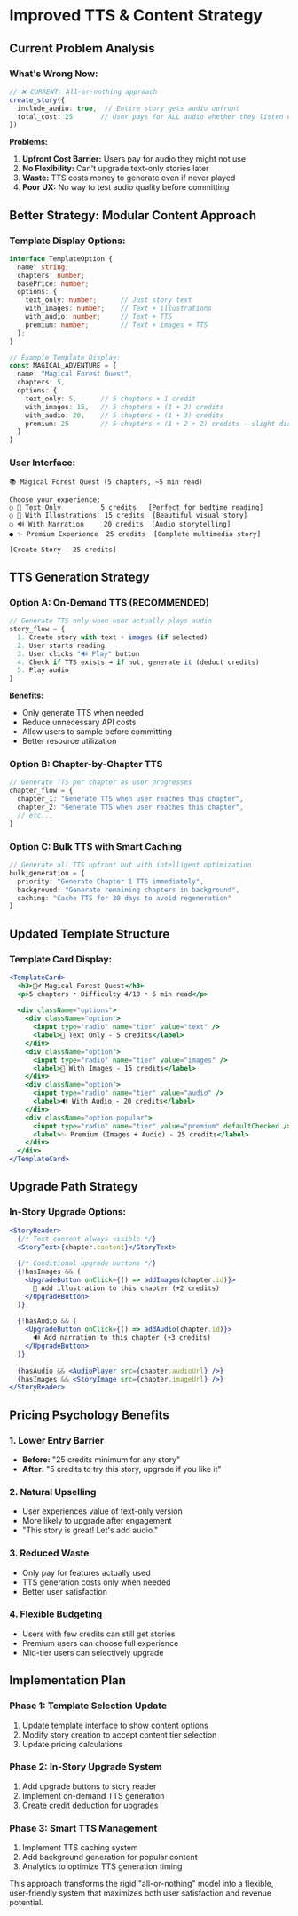 # Improved TTS & Content Strategy

## Current Problem Analysis

### What's Wrong Now:
```typescript
// ❌ CURRENT: All-or-nothing approach
create_story({
  include_audio: true,  // Entire story gets audio upfront
  total_cost: 25       // User pays for ALL audio whether they listen or not
})
```

**Problems:**
1. **Upfront Cost Barrier:** Users pay for audio they might not use
2. **No Flexibility:** Can't upgrade text-only stories later
3. **Waste:** TTS costs money to generate even if never played
4. **Poor UX:** No way to test audio quality before committing

## Better Strategy: Modular Content Approach

### Template Display Options:
```typescript
interface TemplateOption {
  name: string;
  chapters: number;
  basePrice: number;
  options: {
    text_only: number;      // Just story text
    with_images: number;    // Text + illustrations
    with_audio: number;     // Text + TTS
    premium: number;        // Text + images + TTS
  };
}

// Example Template Display:
const MAGICAL_ADVENTURE = {
  name: "Magical Forest Quest",
  chapters: 5,
  options: {
    text_only: 5,      // 5 chapters × 1 credit
    with_images: 15,   // 5 chapters × (1 + 2) credits  
    with_audio: 20,    // 5 chapters × (1 + 3) credits
    premium: 25        // 5 chapters × (1 + 2 + 2) credits - slight discount
  }
}
```

### User Interface:
```
📚 Magical Forest Quest (5 chapters, ~5 min read)

Choose your experience:
○ 📝 Text Only          5 credits   [Perfect for bedtime reading]
○ 🎨 With Illustrations  15 credits  [Beautiful visual story]
○ 🔊 With Narration     20 credits  [Audio storytelling]  
● ✨ Premium Experience  25 credits  [Complete multimedia story]

[Create Story - 25 credits]
```

## TTS Generation Strategy

### Option A: On-Demand TTS (RECOMMENDED)
```typescript
// Generate TTS only when user actually plays audio
story_flow = {
  1. Create story with text + images (if selected)
  2. User starts reading
  3. User clicks "🔊 Play" button
  4. Check if TTS exists → if not, generate it (deduct credits)
  5. Play audio
}
```

**Benefits:**
- Only generate TTS when needed
- Reduce unnecessary API costs
- Allow users to sample before committing
- Better resource utilization

### Option B: Chapter-by-Chapter TTS
```typescript
// Generate TTS per chapter as user progresses
chapter_flow = {
  chapter_1: "Generate TTS when user reaches this chapter",
  chapter_2: "Generate TTS when user reaches this chapter",
  // etc...
}
```

### Option C: Bulk TTS with Smart Caching
```typescript
// Generate all TTS upfront but with intelligent optimization
bulk_generation = {
  priority: "Generate Chapter 1 TTS immediately",
  background: "Generate remaining chapters in background",
  caching: "Cache TTS for 30 days to avoid regeneration"
}
```

## Updated Template Structure

### Template Card Display:
```jsx
<TemplateCard>
  <h3>🧙‍♂️ Magical Forest Quest</h3>
  <p>5 chapters • Difficulty 4/10 • 5 min read</p>
  
  <div className="options">
    <div className="option">
      <input type="radio" name="tier" value="text" />
      <label>📝 Text Only - 5 credits</label>
    </div>
    <div className="option">
      <input type="radio" name="tier" value="images" />
      <label>🎨 With Images - 15 credits</label>
    </div>
    <div className="option">
      <input type="radio" name="tier" value="audio" />
      <label>🔊 With Audio - 20 credits</label>
    </div>
    <div className="option popular">
      <input type="radio" name="tier" value="premium" defaultChecked />
      <label>✨ Premium (Images + Audio) - 25 credits</label>
    </div>
  </div>
</TemplateCard>
```

## Upgrade Path Strategy

### In-Story Upgrade Options:
```jsx
<StoryReader>
  {/* Text content always visible */}
  <StoryText>{chapter.content}</StoryText>
  
  {/* Conditional upgrade buttons */}
  {!hasImages && (
    <UpgradeButton onClick={() => addImages(chapter.id)}>
      🎨 Add illustration to this chapter (+2 credits)
    </UpgradeButton>
  )}
  
  {!hasAudio && (
    <UpgradeButton onClick={() => addAudio(chapter.id)}>
      🔊 Add narration to this chapter (+3 credits)
    </UpgradeButton>
  )}
  
  {hasAudio && <AudioPlayer src={chapter.audioUrl} />}
  {hasImages && <StoryImage src={chapter.imageUrl} />}
</StoryReader>
```

## Pricing Psychology Benefits

### 1. Lower Entry Barrier
- **Before:** "25 credits minimum for any story"
- **After:** "5 credits to try this story, upgrade if you like it"

### 2. Natural Upselling
- User experiences value of text-only version
- More likely to upgrade after engagement
- "This story is great! Let's add audio."

### 3. Reduced Waste
- Only pay for features actually used
- TTS generation costs only when needed
- Better user satisfaction

### 4. Flexible Budgeting
- Users with few credits can still get stories
- Premium users can choose full experience
- Mid-tier users can selectively upgrade

## Implementation Plan

### Phase 1: Template Selection Update
1. Update template interface to show content options
2. Modify story creation to accept content tier selection
3. Update pricing calculations

### Phase 2: In-Story Upgrade System
1. Add upgrade buttons to story reader
2. Implement on-demand TTS generation
3. Create credit deduction for upgrades

### Phase 3: Smart TTS Management
1. Implement TTS caching system
2. Add background generation for popular content
3. Analytics to optimize TTS generation timing

This approach transforms the rigid "all-or-nothing" model into a flexible, user-friendly system that maximizes both user satisfaction and revenue potential.